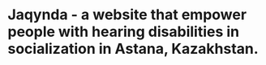 # Jaqynda - a website that empower people with hearing disabilities in socialization in Astana, Kazakhstan.
